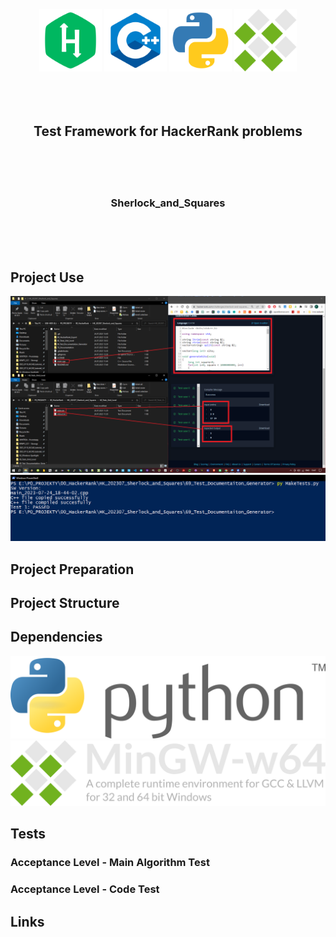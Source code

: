 <!-- PROJECT LOGO -->
<br/>
<br/>
<br/>
<div align="center">
    <img src="70_Documentation/00_ReadmeFiles/hk.png" alt="Logo" width="100" height="100">
    <img src="70_Documentation/00_ReadmeFiles/cpp.png" alt="Logo" width="100" height="100">
    <img src="70_Documentation/00_ReadmeFiles/py.png" alt="Logo" width="100" height="100">
    <img src="70_Documentation/00_ReadmeFiles/mingw.png" alt="Logo" width="100" height="100">
</div>
<br/>
<br/>
<br/>
<h2 align="center"> Test Framework for HackerRank problems  </h2>
<br/>
<br/>
<br/>
<h3 align="center"> Sherlock_and_Squares  </h3>
<br/>
<br/>
<br/>



<!-- TABLE OF CONTENTS -->
## Project Use
![Logo](70_Documentation/00_ReadmeFiles/pic1.png)
![Logo](70_Documentation/00_ReadmeFiles/pic2.png)
## Project Preparation
## Project Structure
## Dependencies 
![Logo](70_Documentation/00_ReadmeFiles/LOGO_Python3.svg)
![Logo](70_Documentation/00_ReadmeFiles/LOGO_mingw.svg)

## Tests
### Acceptance Level - Main Algorithm Test
### Acceptance Level - Code Test
## Links
<!-- MARKDOWN LINKS & IMAGES -->
<!-- https://www.markdownguide.org/basic-syntax/#reference-style-links -->
